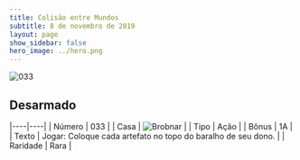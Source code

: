 ```yaml
---
title: Colisão entre Mundos
subtitle: 8 de novembro de 2019
layout: page
show_sidebar: false
hero_image: ../hero.png
---
```


![033](https://cdn.keyforgegame.com/media/card_front/pt/452_033_3RQC353326W7_pt.png)

## Desarmado

|----|----|
| Número | 033 |
| Casa | ![Brobnar](https://archonarcana.com/images/thumb/e/e0/Brobnar.png/22px-Brobnar.png "Brobnar") |
| Tipo | Ação |
| Bônus | 1A |
| Texto | Jogar: Coloque cada artefato no topo do baralho de seu dono. |
| Raridade | Rara |
